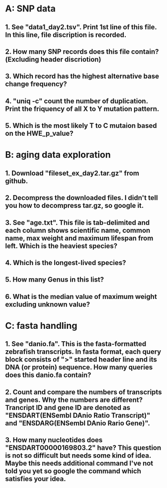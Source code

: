 # A: SNP data  
## 1. See "data1_day2.tsv". Print 1st line of this file. In this line, file discription is recorded. 
## 2. How many SNP records does this file contain?(Excluding header discriotion)  
## 3. Which record has the highest alternative base change frequency?  
## 4. "uniq -c" count the number of duplication. Print the friquency of all X to Y mutation pattern.
## 5. Which is the most likely T to C mutaion based on the HWE_p_value?

# B: aging data exploration  
## 1. Download "fileset_ex_day2.tar.gz" from github.  
## 2. Decompress the downloaded files. I didn't tell you how to decompress tar.gz, so google it. 
## 3. See "age.txt". This file is tab-delimited and each column shows scientific name, common name, max weight and maximum lifespan from left. Which is the heaviest species?  
## 4. Which is the longest-lived species?  
## 5. How many Genus in this list?  
## 6. What is the median value of maximum weight excluding unknown value?

# C: fasta handling  
## 1. See "danio.fa". This is the fasta-formatted zebrafish transcripts. In fasta format, each query block consists of ">" started header line and its DNA (or protein) sequence. How many queries does this danio.fa contain?  
## 2. Count and compare the numbers of transcripts and genes. Why the numbers are different? Trancript ID and gene ID are denoted as "ENSDART(ENSembl DAnio Ratio Transcript)" and "ENSDARG(ENSembl DAnio Rario Gene)".  
## 3. How many nucleotides does "ENSDART00000169803.2" have? This question is not so difficult but needs some kind of idea. Maybe this needs additional command I've not told you yet so google the command which satisfies your idea.  
